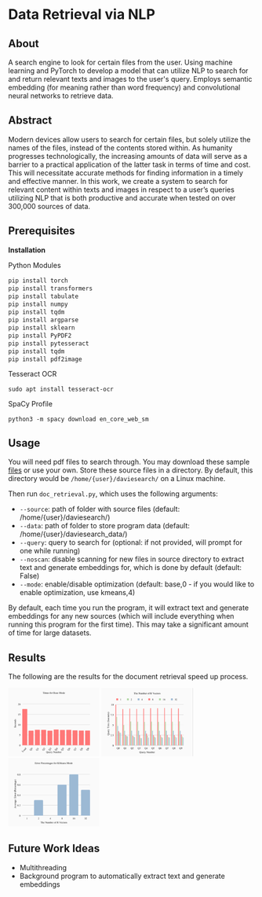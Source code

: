 # Data Retrieval via NLP

## About
A search engine to look for certain files from the user.
Using machine learning and PyTorch to develop a model that can utilize NLP to search for and return relevant texts and images to the user's query.
Employs semantic embedding (for meaning rather than word frequency) and convolutional neural networks to retrieve data.

## Abstract
Modern devices allow users to search for certain files, but solely utilize the names of the files, instead of the contents stored within. As humanity progresses technologically, the increasing amounts of data will serve as a barrier to a practical application of the latter task in terms of time and cost. This will necessitate accurate methods for finding information in a timely and effective manner. In this work, we create a system to search for relevant content within texts and images in respect to a user’s queries utilizing NLP that is both productive and accurate when tested on over 300,000 sources of data.

## Prerequisites

**Installation**

Python Modules

```
pip install torch
pip install transformers
pip install tabulate
pip install numpy
pip install tqdm
pip install argparse
pip install sklearn
pip install PyPDF2
pip install pytesseract
pip install tqdm
pip install pdf2image
```

Tesseract OCR

```
sudo apt install tesseract-ocr
```

SpaCy Profile
```
python3 -m spacy download en_core_web_sm
```

## Usage

You will need pdf files to search through. You may download these sample [files](https://www.dropbox.com/sh/4gedwm2sc7ylsxf/AAB798H6sdVW4n9iV5TZWF5Qa?dl=0) or use your own. Store these source files in a directory. By default, this directory would be `/home/{user}/daviesearch/` on a Linux machine.

Then run `doc_retrieval.py`, which uses the following arguments:

- `--source`: path of folder with source files (default: /home/{user}/daviesearch/)
- `--data`: path of folder to store program data (default: /home/{user}/daviesearch_data/)
- `--query`: query to search for (optional: if not provided, will prompt for one while running)
- `--noscan`: disable scanning for new files in source directory to extract text and generate embeddings for, which is done by default (default: False)
- `--mode`: enable/disable optimization (default: base,0 - if you would like to enable optimization, use kmeans,4)

By default, each time you run the program, it will extract text and generate embeddings for any new sources (which will include everything when running this program for the first time). This may take a significant amount of time for large datasets.

## Results

The following are the results for the document retrieval speed up process.

<img src="base_times.png" width=37% height=37%> <img src="kmeans_times.png" width=37% height=37%> <img src="kmeans_err.png" width=37% height=37%>

## Future Work Ideas

- Multithreading
- Background program to automatically extract text and generate embeddings
